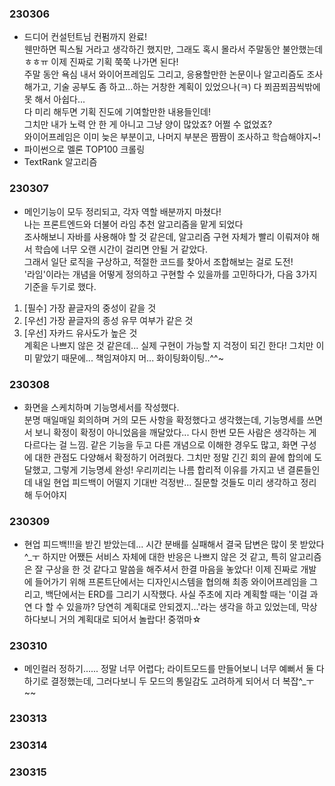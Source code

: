 ### 230306
- 드디어 컨설턴트님 컨펌까지 완료!  
웬만하면 픽스될 거라고 생각하긴 했지만, 그래도 혹시 몰라서 주말동안 불안했는데ㅎㅎㅠ 이제 진짜로 기획 쭉쭉 나가면 된다!  
주말 동안 욕심 내서 와이어프레임도 그리고, 응용할만한 논문이나 알고리즘도 조사해가고, 기술 공부도 좀 하고...하는 거창한 계획이 있었으나(ㅋ) 다 쬐끔쬐끔씩밖에 못 해서 아쉽다...  
다 미리 해두면 기획 진도에 기여할만한 내용들인데!  
그치만 내가 노력 안 한 게 아니고 그냥 양이 많았죠? 어쩔 수 없었죠?  
와이어프레임은 이미 늦은 부분이고, 나머지 부분은 짬짬이 조사하고 학습해야지~!
- 파이썬으로 멜론 TOP100 크롤링
- TextRank 알고리즘

### 230307
- 메인기능이 모두 정리되고, 각자 역할 배분까지 마쳤다!  
나는 프론트엔드와 더불어 라임 추천 알고리즘을 맡게 되었다  
조사해보니 자바를 사용해야 할 것 같은데, 알고리즘 구현 자체가 빨리 이뤄져야 해서 학습에 너무 오랜 시간이 걸리면 안될 거 같았다.  
그래서 일단 로직을 구상하고, 적절한 코드를 찾아서 조합해보는 걸로 도전!  
'라임'이라는 개념을 어떻게 정의하고 구현할 수 있을까를 고민하다가, 다음 3가지 기준을 두기로 했다.
1. [필수] 가장 끝글자의 중성이 같을 것
2. [우선] 가장 끝글자의 종성 유무 여부가 같은 것
3. [우선] 자카드 유사도가 높은 것  
  계획은 나쁘지 않은 것 같은데... 실제 구현이 가능할 지 걱정이 되긴 한다! 그치만 이미 맡았기 때문에... 책임져야지 머... 화이팅화이팅..^^~

### 230308
- 화면을 스케치하며 기능명세서를 작성했다.  
분명 매일매일 회의하며 거의 모든 사항을 확정했다고 생각했는데, 기능명세를 쓰면서 보니 확정이 확정이 아니었음을 깨달았다... 다시 한번 모든 사람은 생각하는 게 다르다는 걸 느낌. 같은 기능을 두고 다른 개념으로 이해한 경우도 많고, 화면 구성에 대한 관점도 다양해서 확정하기 어려웠다. 그치만 정말 긴긴 회의 끝에 합의에 도달했고, 그렇게 기능명세 완성! 우리끼리는 나름 합리적 이유를 가지고 낸 결론들인데 내일 현업 피드백이 어떨지 기대반 걱정반... 질문할 것들도 미리 생각하고 정리해 두어야지

### 230309
- 현업 피드백!!!을 받긴 받았는데... 시간 분배를 실패해서 결국 답변은 많이 못 받았다^_ㅜ 하지만 어쨌든 서비스 자체에 대한 반응은 나쁘지 않은 것 같고, 특히 알고리즘은 잘 구상을 한 것 같다고 말씀을 해주셔서 한결 마음을 놓았다! 이제 진짜로 개발에 들어가기 위해 프론트단에서는 디자인시스템을 협의해 최종 와이어프레임을 그리고, 백단에서는 ERD를 그리기 시작했다. 사실 주초에 지라 계획할 때는 '이걸 과연 다 할 수 있을까? 당연히 계획대로 안되겠지...'라는 생각을 하고 있었는데, 막상 하다보니 거의 계획대로 되어서 놀랍다! 중꺾마☆

### 230310
- 메인컬러 정하기...... 정말 너무 어렵다; 라이트모드를 만들어보니 너무 예뻐서 둘 다 하기로 결정했는데, 그러다보니 두 모드의 통일감도 고려하게 되어서 더 복잡^_ㅜ~~  

### 230313

### 230314

### 230315